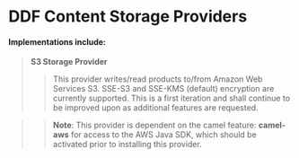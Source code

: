 # DDF Content Storage Providers
#### Implementations include:
   > **S3 Storage Provider**
   >> This provider writes/read products to/from Amazon Web Services S3. SSE-S3 and SSE-KMS (default) encryption are currently supported. 
      This is a first iteration and shall continue to be improved upon as additional features are requested.
      
   >> **Note**: This provider is dependent on the camel feature: **camel-aws** for access to the AWS Java SDK, which should be activated prior to installing this provider.
